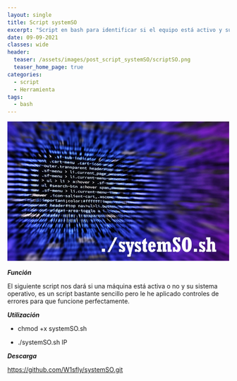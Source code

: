 ```yaml
---
layout: single
title: Script systemSO
excerpt: "Script en bash para identificar si el equipo está activo y su S.O "
date: 09-09-2021
classes: wide
header:
  teaser: /assets/images/post_script_systemSO/scriptSO.png
  teaser_home_page: true
categories:
  - script
  - Herramienta
tags:
  - bash
---
```


![imagen](/assets/images/post_script_systemSO/scriptSO.png)

***Función***

El siguiente script nos dará si una máquina está activa o no y su sistema operativo, es un script bastante sencillo pero le he aplicado controles de errores para que funcione perfectamente.

***Utilización***

* chmod +x systemSO.sh

* ./systemSO.sh IP

***Descarga***

<https://github.com/W1sfly/systemSO.git>

